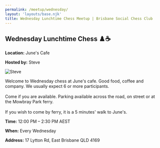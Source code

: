 ```yaml
---
permalink: /meetup/wednesday/
layout: 'layouts/base.njk'
title: Wednesday Lunchtime Chess Meetup | Brisbane Social Chess Club
---
```


<section class="px-4 max-w-3xl">
  <h2 class="text-center text-xl md:text-2xl font-semibold text-indigo-200 mb-3">
    Wednesday Lunchtime Chess ♟️☕
  </h2>
  <p class="text-gray-200 text-sm"><strong>Location:</strong> June's Cafe</p>
  <p class="text-gray-200 text-sm"><strong>Hosted by:</strong> Steve</p>
  <div class="flex justify-center mt-2">
    <img
      src="https://avatars.githubusercontent.com/u/873384?s=400&v=4"
      alt="Steve"
      class="max-w-[150px] rounded-lg"
    />
  </div>
  <p class="text-sm leading-relaxed">
    Welcome to Wednesday chess at June's cafe. Good food, coffee and company. We usually expect 6 or more participants. <br/><br/>
    Come if you are available. Parking available across the road, on street or at the Mowbray Park ferry. <br/><br/>
    If you wish to come by ferry, it is a 5 minutes' walk to June's.<br/>
  </p>
  <p class="text-gray-200 text-sm"><strong>Time:</strong> 12:00 PM – 2:30 PM AEST</p>
  <p class="text-gray-200 text-sm"><strong>When:</strong> Every Wednesday</p>
  <p class="text-gray-200 text-sm"><strong>Address:</strong> 17 Lytton Rd, East Brisbane QLD 4169</p>
  <div class="mt-4">
    <!-- Map placeholder -->
    <!-- Replace with iframe if needed -->
  </div>
</section>
